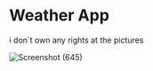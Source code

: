 # Weather App
i don´t own any rights at the pictures
 
![Screenshot (645)](https://github.com/deucenn/weather-app/assets/149584957/6afa951b-e6cd-43f2-8630-a33afe77a389)
